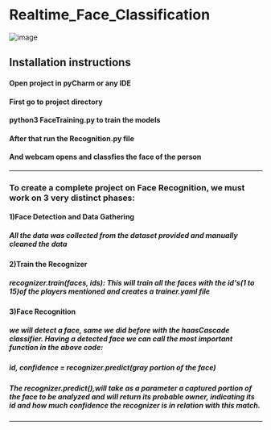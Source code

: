 # Realtime_Face_Classification
![image](https://user-images.githubusercontent.com/49801313/118780372-985abf80-b8a9-11eb-874e-06e4fc4b4b41.png)
<h2>Installation instructions</h2>

<h4>Open project in pyCharm or any IDE</h4> 
<h4>First go to project directory</h4> 
<h4>python3 FaceTraining.py to train the models</h4> 
<h4>After that run the Recognition.py file</h4> 
<h4>And webcam opens and classfies the face of the person</h4> 
<hr>                                             </hr>
<h3>To create a complete project on Face Recognition, we must work on 3 very distinct phases:</h3>
<h4>1)Face Detection and Data Gathering</h4>
       <h5>All the data was collected from the dataset provided and manually cleaned the data</h5>
<h4>2)Train the Recognizer</h4>
       <h5>recognizer.train(faces, ids): This will train all the faces with the id's(1 to 15)of the players mentioned and creates a trainer.yaml file </h5>
<h4>3)Face Recognition</h4>
       <h5>we will detect a face, same we did before with the haasCascade classifier. Having a detected face we can call the most important function in the above code:</h5>
       <h5>id, confidence = recognizer.predict(gray portion of the face)</h5>
       <h5>The recognizer.predict(),will take as a parameter a captured portion of the face to be analyzed and will return its probable owner, indicating its id and how much    
           confidence the recognizer is in relation with this match. </h5>
       

<hr>                                             </hr>
